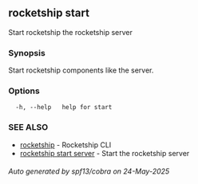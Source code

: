 ## rocketship start

Start rocketship the rocketship server

### Synopsis

Start rocketship components like the server.

### Options

```
  -h, --help   help for start
```

### SEE ALSO

* [rocketship](rocketship.md)	 - Rocketship CLI
* [rocketship start server](rocketship_start_server.md)	 - Start the rocketship server

###### Auto generated by spf13/cobra on 24-May-2025
